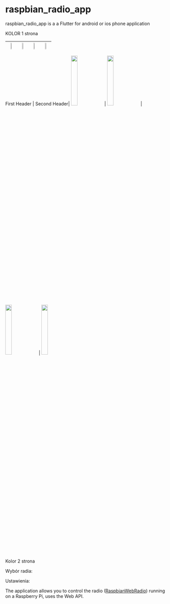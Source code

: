 
# raspbian_radio_app

raspbian_radio_app is a a Flutter for android or ios phone application 

KOLOR 1 strona

<table>
<thead>
  <tr>
    <th><img src="https://user-images.githubusercontent.com/27755739/126339001-3e0a9edd-0cbd-40cf-909a-e9a195927382.jpg" width="30%" height="30%"></th>
    <th><img src="https://user-images.githubusercontent.com/27755739/126339879-62a5e4af-dcc2-4faa-b439-6ffee18991b5.jpg" width="30%" height="30%"></th>
    <th><img src="https://user-images.githubusercontent.com/27755739/126339884-3f083ace-e94d-4618-a65a-dd958f49001e.jpg" width="30%" height="30%"></th>
    <th><img src="https://user-images.githubusercontent.com/27755739/126339887-768ce190-df3f-4660-843b-83118c9baaf2.jpg" width="30%" height="30%"></th>
  </tr>
</thead>
</table>



First Header | Second Header|
<img src="https://user-images.githubusercontent.com/27755739/126339001-3e0a9edd-0cbd-40cf-909a-e9a195927382.jpg" width="20%" height="20%"> | <img src="https://user-images.githubusercontent.com/27755739/126339879-62a5e4af-dcc2-4faa-b439-6ffee18991b5.jpg" width="20%" height="20%"> | <img src="https://user-images.githubusercontent.com/27755739/126339884-3f083ace-e94d-4618-a65a-dd958f49001e.jpg" width="20%" height="20%"> | <img src="https://user-images.githubusercontent.com/27755739/126339887-768ce190-df3f-4660-843b-83118c9baaf2.jpg" width="20%" height="20%">










Kolor 2 strona



Wybór radia:


Ustawienia:






The application allows you to control the radio ([RaspbianWebRadio](https://github.com/paneee/RaspbianWebRadio)) running on a Raspberry Pi, uses the Web API.
